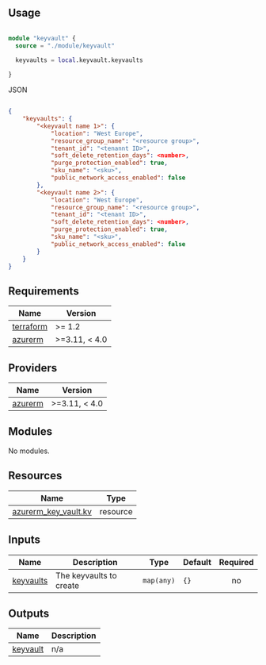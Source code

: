 ## Usage

```terraform

module "keyvault" {
  source = "./module/keyvault"

  keyvaults = local.keyvault.keyvaults
  
}
```

JSON

```json

{
    "keyvaults": {
        "<keyvault name 1>": {
            "location": "West Europe",
            "resource_group_name": "<resource group>",
            "tenant_id": "<tenannt ID>",
            "soft_delete_retention_days": <number>,
            "purge_protection_enabled": true,
            "sku_name": "<sku>",
            "public_network_access_enabled": false
        },
        "<keyvault name 2>": {
            "location": "West Europe",
            "resource_group_name": "<resource group>",
            "tenant_id": "<tenant ID>",
            "soft_delete_retention_days": <number>,
            "purge_protection_enabled": true,
            "sku_name": "<sku>",
            "public_network_access_enabled": false
        }
    }
}
```


## Requirements

| Name | Version |
|------|---------|
| <a name="requirement_terraform"></a> [terraform](#requirement\_terraform) | >= 1.2 |
| <a name="requirement_azurerm"></a> [azurerm](#requirement\_azurerm) | >=3.11, < 4.0 |

## Providers

| Name | Version |
|------|---------|
| <a name="provider_azurerm"></a> [azurerm](#provider\_azurerm) | >=3.11, < 4.0 |

## Modules

No modules.

## Resources

| Name | Type |
|------|------|
| [azurerm_key_vault.kv](https://registry.terraform.io/providers/hashicorp/azurerm/latest/docs/resources/key_vault) | resource |

## Inputs

| Name | Description | Type | Default | Required |
|------|-------------|------|---------|:--------:|
| <a name="input_keyvaults"></a> [keyvaults](#input\_keyvaults) | The keyvaults to create | `map(any)` | `{}` | no |

## Outputs

| Name | Description |
|------|-------------|
| <a name="output_keyvault"></a> [keyvault](#output\_keyvault) | n/a |
